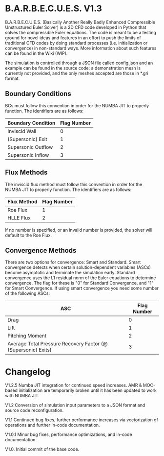 # B.A.R.B.E.C.U.E.S. V1.3
B.A.R.B.E.C.U.E.S. (Basically Another Really Badly Enhanced Compressible Unstructured Euler Solver) is a 2D CFD code developed in Python that solves the compressible Euler equations. The code is meant to be a testing ground for novel ideas and features in an effort to push the limits of traditional CFD codes by doing standard processes (i.e. initialization or convergence) in non-standard ways. More information about such features can be found in the Wiki (WIP).


The simulation is controlled through a JSON file called config.json and an example can be found in the source code; a demonstration mesh is currently not provided, and the only meshes accepted are those in *.gri format.

## Boundary Conditions
BCs must follow this convention in order for the NUMBA JIT to properly function. The identifiers are as follows:

| Boundary Condition | Flag Number |
|--------------------|-------------|
| Inviscid Wall | 0 |
| (Supersonic) Exit | 1 |
| Supersonic Outflow | 2 |
| Supersonic Inflow | 3 |


## Flux Methods
The inviscid flux method must follow this convention in order for the NUMBA JIT to properly function. The identifiers are as follows:

| Flux Method | Flag Number |
|--------------------|-------------|
| Roe Flux | 1 |
| HLLE Flux | 2 |

If no number is specified, or an invalid number is provided, the solver will default to the Roe Flux.



## Convergence Methods
There are two options for convergence: Smart and Standard. Smart convergence detects when certain solution-dependent variables (ASCs) become asymptotic and terminate the simulation early. Standard convergence uses the L1 residual norm of the Euler equations to determine convergence. The flag for these is "0" for Standard Convergence, and "1" for Smart Convergence. If using smart convergence you need some number of the following ASCs:

| ASC | Flag Number |
|--------------------|-------------|
| Drag | 0 |
| Lift | 1 |
| Pitching Moment | 2 |
| Average Total Pressure Recovery Factor (@ (Supersonic) Exits) | 3 |

# Changelog
V1.2.5 Numba JIT integration for continued speed increases. AMR & MOC-based initialization are temporarily broken until it has been updated to work with NUMBA JIT.

V1.2 Conversion of simulation input parameters to a JSON format and source code reconfiguration.

V1.1 Continued bug fixes, further performance increases via vectorization of operations and further in-code documentation.

V1.0.1 Minor bug fixes, performance optimizations, and in-code documentation.

V1.0. Initial commit of the base code.
